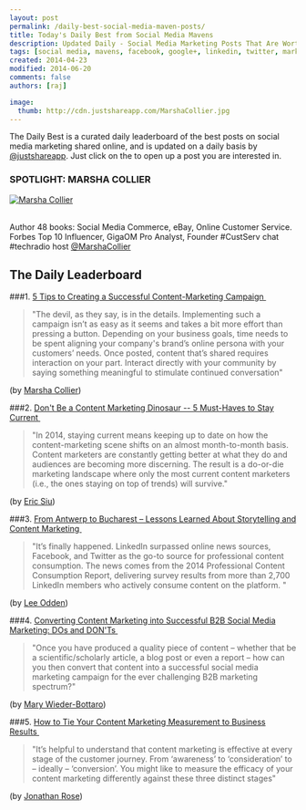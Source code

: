 ```yaml
---
layout: post
permalink: /daily-best-social-media-maven-posts/
title: Today's Daily Best from Social Media Mavens
description: Updated Daily - Social Media Marketing Posts That Are Worth Sharing
tags: [social media, mavens, facebook, google+, linkedin, twitter, marketing, social media marketing, content marketing]
created: 2014-04-23
modified: 2014-06-20
comments: false
authors: [raj]

image:
  thumb: http://cdn.justshareapp.com/MarshaCollier.jpg
---
```


The Daily Best is a curated daily leaderboard of the best posts on social media marketing shared online, and is updated on a daily basis by [@justshareapp](http://twitter.com/justshareapp). Just click on the <i class="icon-link"></i> to open up a post you are interested in.

<div class="article-author-main border-box">
    <h3>SPOTLIGHT: MARSHA COLLIER</h3>
    <a href="https://twitter.com/MarshaCollier"><img src="http://cdn.justshareapp.com/MarshaCollier.jpg" class="bio-photo large" alt="Marsha Collier"></a>
    <br><br>
<p>Author 48 books: Social Media Commerce, eBay, Online Customer Service. Forbes Top 10 Influencer, GigaOM Pro Analyst, Founder #CustServ chat #techradio host <a href="https://twitter.com/MarshaCollier">@MarshaCollier</a> </p>
</div>

## The Daily Leaderboard

###1. [5 Tips to Creating a Successful Content-Marketing Campaign&nbsp;<i class="icon-link"></i>](http://www.entrepreneur.com/article/234995)
>"The devil, as they say, is in the details. Implementing such a campaign isn’t as easy as it seems and takes a bit more effort than pressing a button. Depending on your business goals, time needs to be spent aligning your company's brand’s online persona with your customers’ needs. Once posted, content that’s shared requires interaction on your part. Interact directly with your community by saying something meaningful to stimulate continued conversation"

(by [Marsha Collier](https://twitter.com/MarshaCollier))


###2.  [Don't Be a Content Marketing Dinosaur -- 5 Must-Haves to Stay Current&nbsp;<i class="icon-link"></i>](http://www.entrepreneur.com/article/234759)
>"In 2014, staying current means keeping up to date on how the content-marketing scene shifts on an almost month-to-month basis. Content marketers are constantly getting better at what they do and audiences are becoming more discerning. The result is a do-or-die marketing landscape where only the most current content marketers (i.e., the ones staying on top of trends) will survive."

(by [Eric Siu](https://twitter.com/ericosiu))


###3. [From Antwerp to Bucharest – Lessons Learned About Storytelling and Content Marketing&nbsp;<i class="icon-link"></i>](http://www.toprankblog.com/2014/06/lessons-storytelling-content-marketing/)
>"It’s finally happened. LinkedIn surpassed online news sources, Facebook, and Twitter as the go-to source for professional content consumption.  The news comes from the 2014 Professional Content Consumption Report, delivering survey results from more than 2,700 LinkedIn members who actively consume content on the platform. "

(by [Lee Odden](https://twitter.com/leeodden))


###4. [Converting Content Marketing into Successful B2B Social Media Marketing: DOs and DON'Ts&nbsp;<i class="icon-link"></i>](http://socialmediatoday.com/mary-wieder/2529971/converting-content-marketing-successful-b2b-social-media-marketing-dos-and-donts?utm_source=feedburner&utm_medium=feed&utm_campaign=Social+Media+Today+%28all+posts%29)
>"Once you have produced a quality piece of content – whether that be a scientific/scholarly article, a blog post or even a report – how can you then convert that content into a successful social media marketing campaign for the ever challenging B2B marketing spectrum?"

(by [Mary Wieder-Bottaro](https://twitter.com/MarEliz827))


###5. [How to Tie Your Content Marketing Measurement to Business Results&nbsp;<i class="icon-link"></i>](http://www.business2community.com/content-marketing/tie-content-marketing-measurement-business-results-0911647#6LMbh5ouPDX3i2Lw.99)
>"It’s helpful to understand that content marketing is effective at every stage of the customer journey. From ‘awareness’ to ‘consideration’ to – ideally – ‘conversion’. You might like to measure the efficacy of your content marketing differently against these three distinct stages"

(by [Jonathan Rose](http://twitter.com/idioplatform))
